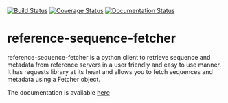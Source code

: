 [![Build Status](https://api.travis-ci.org/someshchaturvedi/reference-sequence-fetcher.svg?branch=master)](https://travis-ci.org/someshchaturvedi/reference-sequence-fetcher)
[![Coverage Status](https://coveralls.io/repos/github/someshchaturvedi/reference-sequence-fetcher/badge.svg?branch=master)](https://coveralls.io/github/someshchaturvedi/reference-sequence-fetcher?branch=master)
[![Documentation Status](https://readthedocs.org/projects/reference-sequence-fetcher/badge/?version=latest)](https://reference-sequence-fetcher.readthedocs.io/en/latest/?badge=latest)



# reference-sequence-fetcher

reference-sequence-fetcher is a python client to retrieve sequence and metadata
from reference servers in a user friendly and easy to use manner. It has requests
library at its heart and allows you to fetch sequences and metadata using a Fetcher object.

The documentation is available [here](https://compliancedoc.readthedocs.io/en/latest/)
